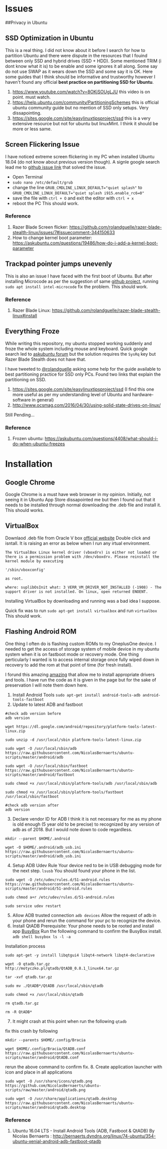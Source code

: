 # Issues

##Privacy in Ubuntu


## SSD Optimization in Ubuntu
This is a real thing. I did not know about it before I search for how to partition Ubuntu and there were dispute in the resources that I fouind between only SSD and hybrid drives (SSD + HDD). Some mentioned TRIM (i dont know what it is) to be enable and some ignores it all along. Some say do not use SWAP as it wears down the SSD and some say it is OK. Here some guides that I think should be informative and trustworthy however I haven't found any official <b>best practice on partitioning SSD for Ubuntu</b>.
1. https://www.youtube.com/watch?v=8OKjSOUgLJU this video is on point. must watch.
2. https://help.ubuntu.com/community/PartitioningSchemes this is official ubuntu community guide but no mention of SSD only setups. Very dissapointing.
3. https://sites.google.com/site/easylinuxtipsproject/ssd this is a very extensive resource but not for ubuntu but linuxMint. I think it should be more or less same.

## Screen Flickering Issue
I have noticed extreme screen flickering in my PC when installed Ubuntu 18.04 (do not know about previous version though). A signle google search lead me to [github issue link](https://github.com/rolandguelle/razer-blade-stealth-linux/issues/7#issuecomment-344150633) that solved the issue. 
- Open Terminal 
- ```sudo nano /etc/default/grub```
- change the line ```GRUB_CMDLINE_LINUX_DEFAULT="quiet splash"``` to ```GRUB_CMDLINE_LINUX_DEFAULT="quiet splash i915.enable_rc6=0"``` 
- save the file with ```ctrl + O``` and exit the editor with ```ctrl + x```
- reboot the PC
This should work.
### Reference 
1. Razer Blade Screen flicker: https://github.com/rolandguelle/razer-blade-stealth-linux/issues/7#issuecomment-344150633
2. How to change kernel boot parameter: https://askubuntu.com/questions/19486/how-do-i-add-a-kernel-boot-parameter


## Trackpad pointer jumps unevenly
This is also an issue I have faced with the first boot of Ubuntu. But after installing Microcode as per the suggestion of same [github project](https://github.com/rolandguelle/razer-blade-stealth-linux#install), running ```sudo apt install intel-microcode``` fix the problem.
This should work.
### Reference
1. Razer Blade Linux: https://github.com/rolandguelle/razer-blade-stealth-linux#install

## Everything Froze
While writing this repository, my ubuntu stopped working suddenly and froze the whole system including mouse and keyboard. Quick google search led to [askubuntu forum](https://askubuntu.com/questions/4408/what-should-i-do-when-ubuntu-freezes) but the solution requires the ```SysRq``` key but Razer Blade Stealth does not have that.

I have tweeted to [@rolandguelle](https://twitter.com/rolandguelle) asking some help for the guide available to best partitioning practice for SSD only PCs.
Found two links that explain the partitioning on SSD.
1. https://sites.google.com/site/easylinuxtipsproject/ssd (I find this one more useful as per my understanding level of Ubuntu and hardware-software in general)
2. http://www.ocsmag.com/2016/04/30/using-solid-state-drives-on-linux/

Still Pending...
### Reference
1. Frozen ubuntu: https://askubuntu.com/questions/4408/what-should-i-do-when-ubuntu-freezes

# Installation

## Google Chrome
Google Chrome is a must have web browser in my opinion. Initially, not seeing it in Ubuntu App Store dissapointed me but then I found out that it needs to be installed through normal downloading the .deb file and install it. 
This should works.

## VirtualBox
Downlaod .deb file from Oracle V box [official website](https://www.oracle.com/technetwork/server-storage/virtualbox/downloads/index.html)
Double click and isntall.
It is raising an error as below when I run any irtual environment.

```
The VirtualBox Linux kernel driver (vboxdrv) is either not loaded or there is a permission problem with /dev/vboxdrv. Please reinstall the kernel module by executing

'/sbin/vboxconfig'

as root.

where: suplibOsInit what: 3 VERR_VM_DRIVER_NOT_INSTALLED (-1908) - The support driver is not installed. On linux, open returned ENOENT. 
```
Installing VirtualBox by downloading and running was a bad idea I suppose.

Quick fix was to run ```sudo apt-get install virtualbox``` and run ```virtualbox```
This should work.

## Flashing Android ROM
One thing I often do is flashing custom ROMs to my OneplusOne device. I needed to get the access of storage system of mobile device in my ubuntu system when it is on fastboot mode or recovery mode. One thing perticularly I wanted is to access internal storage once fully wiped down in recovery to add the rom at that point of time (for fresh install).

I forund this amazing [amazing](http://bernaerts.dyndns.org/linux/74-ubuntu/354-ubuntu-xenial-android-adb-fastboot-qtadb) that allow me to install appropriate drivers and tools. I have run the code as it is given in the page but for the sake of preservation I will note them down here.

1. Install Android Tools
```sudo apt-get install android-tools-adb android-tools-fastboot```
2. Update to latest ADB and fastboot
```
#check adb version before
adb version

wget https://dl.google.com/android/repository/platform-tools-latest-linux.zip

sudo unzip -d /usr/local/sbin platform-tools-latest-linux.zip

sudo wget -O /usr/local/sbin/adb https://raw.githubusercontent.com/NicolasBernaerts/ubuntu-scripts/master/android/adb

sudo wget -O /usr/local/sbin/fastboot https://raw.githubusercontent.com/NicolasBernaerts/ubuntu-scripts/master/android/fastboot

sudo chmod +x /usr/local/sbin/platform-tools/adb /usr/local/sbin/adb

sudo chmod +x /usr/local/sbin/platform-tools/fastboot /usr/local/sbin/fastboot

#check adb version after
adb version
```
3. Declare vendor ID for ADB
I think it is not necessary for me as my phone is old enough (5 year old to be precise) to recognized by any version of adb as of 2018.
But I would note down to code regardless.
```
mkdir --parent $HOME/.android

wget -O $HOME/.android/adb_usb.ini https://raw.githubusercontent.com/NicolasBernaerts/ubuntu-scripts/master/android/adb_usb.ini
```
4. Setup ADB Udev Rule 
Your device ned to be in USB debugging mode for the next step.
```lsusb```
You should found your phone in the list.
```
sudo wget -O /etc/udev/rules.d/51-android.rules https://raw.githubusercontent.com/NicolasBernaerts/ubuntu-scripts/master/android/51-android.rules

sudo chmod a+r /etc/udev/rules.d/51-android.rules

sudo service udev restart
```
5. Allow ADB trusted connection
```adb devices```
Allow the request of adb in your phone and rerun the command for your pc to recognize the device.
6. Install QtADB
Prerequisite: Your phone needs to be rooted and install app [BusyBox](https://play.google.com/store/apps/details?id=stericson.busybox)
Run the following command to confirm the BusyBox install.
```adb shell busybox ls -l -a```

Installation process
```
sudo apt-get -y install libqtgui4 libqt4-network libqt4-declarative

wget -O qtadb.tar.gz http://motyczko.pl/qtadb/QtADB_0.8.1_linux64.tar.gz

tar -xvf qtadb.tar.gz

sudo mv ./QtADB*/QtADB /usr/local/sbin/qtadb

sudo chmod +x /usr/local/sbin/qtadb

rm qtadb.tar.gz

rm -R QtADB*
```

7. It might crash at this point when run the following
```qtadb```

fix this crash by following
```
mkdir --parents $HOME/.config/Bracia

wget $HOME/.config/Bracia/QtADB.conf https://raw.githubusercontent.com/NicolasBernaerts/ubuntu-scripts/master/android/QtADB.conf
```
rerun the above command to confirm fix.
8. Create application launcher with icon and place in all applications
```
sudo wget -O /usr/share/icons/qtadb.png https://github.com/NicolasBernaerts/ubuntu-scripts/raw/master/android/qtadb.png

sudo wget -O /usr/share/applications/qtadb.desktop https://raw.githubusercontent.com/NicolasBernaerts/ubuntu-scripts/master/android/qtadb.desktop
```

### Reference
1. Ubuntu 16.04 LTS - Install Android Tools (ADB, Fastboot & QtADB) By Nicolas Bernaerts : http://bernaerts.dyndns.org/linux/74-ubuntu/354-ubuntu-xenial-android-adb-fastboot-qtadb

